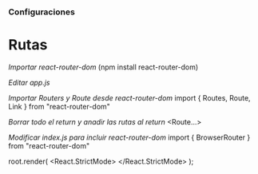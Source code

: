### Configuraciones

# Rutas

*Importar react-router-dom* 
(npm install react-router-dom)

*Editar app.js*

*Importar Routers y Route desde react-router-dom* 
import { Routes, Route, Link } from "react-router-dom"

*Borrar todo el return y anadir las rutas al return*
    <Routes>
        <Route...>
    </Routes>

*Modificar index.js para incluir react-router-dom* 
import { BrowserRouter } from "react-router-dom"

root.render(
  <React.StrictMode>
    <BrowserRouter>
      <App />
    </BrowserRouter>
  </React.StrictMode>
);
